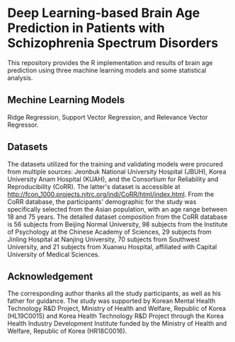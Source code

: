 # Deep Learning-based Brain Age Prediction in Patients with Schizophrenia Spectrum Disorders
This repository provides the R implementation and results of brain age prediction using three machine learning models and some statistical analysis.
## Mechine Learning Models
Ridge Regression, Support Vector Regression, and Relevance Vector Regressor.
## Datasets
The datasets utilized for the training and validating models were procured from multiple sources: Jeonbuk National University Hospital (JBUH), Korea University Anam Hospital (KUAH), and the Consortium for Reliability and Reproducibility (CoRR). The latter's dataset is accessible at http://fcon_1000.projects.nitrc.org/indi/CoRR/html/index.html.
From the CoRR database, the participants' demographic for the study was specifically selected from the Asian population, with an age range between 18 and 75 years. The detailed dataset composition from the CoRR database is 56 subjects from Beijing Normal University, 98 subjects from the Institute of Psychology at the Chinese Academy of Sciences, 29 subjects from Jinling Hospital at Nanjing University, 70 subjects from Southwest University, and 21 subjects from Xuanwu Hospital, affiliated with Capital University of Medical Sciences.
## Acknowledgement
The corresponding author thanks all the study participants, as well as his father for guidance. The study was supported by Korean Mental Health Technology R&D Project, Ministry of Health and Welfare, Republic of Korea (HL19C0015) and Korea Health Technology R&D Project through the Korea Health Industry Development Institute funded by the Ministry of Health and Welfare, Republic of Korea (HR18C0016).
